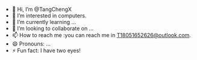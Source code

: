 - 👋 Hi, I’m @TangChengX
- 👀 I’m interested in computers.
- 🌱 I’m currently learning ...
- 💞️ I’m looking to collaborate on ...
- 📫 How to reach me :you can reach me in T18051652626@outlook.com.
- 😄 Pronouns: ...
- ⚡ Fun fact: I have two eyes!

<!---
TangChengX/TangChengX is a ✨ special ✨ repository because its `README.md` (this file) appears on your GitHub profile.
You can click the Preview link to take a look at your changes.
--->
